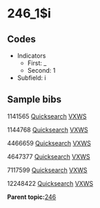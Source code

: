 # 246\_1$i

## Codes

-   Indicators
    -   First: \_
    -   Second: 1
-   Subfield: i

## Sample bibs

1141565 [Quicksearch](https://search.library.yale.edu/catalog/1141565) [VXWS](http://prodorbis.library.yale.edu:7014/vxws/GetHoldingsService?bibId=1141565)

1144768 [Quicksearch](https://search.library.yale.edu/catalog/1144768) [VXWS](http://prodorbis.library.yale.edu:7014/vxws/GetHoldingsService?bibId=1144768)

4466659 [Quicksearch](https://search.library.yale.edu/catalog/4466659) [VXWS](http://prodorbis.library.yale.edu:7014/vxws/GetHoldingsService?bibId=4466659)

4647377 [Quicksearch](https://search.library.yale.edu/catalog/4647377) [VXWS](http://prodorbis.library.yale.edu:7014/vxws/GetHoldingsService?bibId=4647377)

7117599 [Quicksearch](https://search.library.yale.edu/catalog/7117599) [VXWS](http://prodorbis.library.yale.edu:7014/vxws/GetHoldingsService?bibId=7117599)

12248422 [Quicksearch](https://search.library.yale.edu/catalog/12248422) [VXWS](http://prodorbis.library.yale.edu:7014/vxws/GetHoldingsService?bibId=12248422)

**Parent topic:**[246](../../tags/246/246.md)

